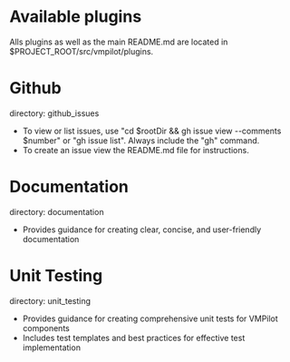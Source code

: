 # Available plugins

Alls plugins as well as the main README.md are located in $PROJECT_ROOT/src/vmpilot/plugins.

# Github

directory: github\_issues
- To view or list issues, use "cd $rootDir && gh issue view --comments $number" or "gh issue list". Always include the "gh" command.
- To create an issue view the README.md file for instructions.

# Documentation

directory: documentation
- Provides guidance for creating clear, concise, and user-friendly documentation

# Unit Testing

directory: unit_testing
- Provides guidance for creating comprehensive unit tests for VMPilot components
- Includes test templates and best practices for effective test implementation
